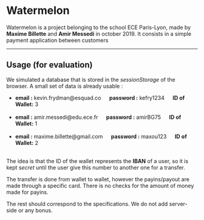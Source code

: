 Watermelon
=========

Watermelon is a project belonging to the school ECE Paris-Lyon, made by __Maxime Billette__ and __Amir Messedi__ in october 2019. It consists in a simple payment application between customers

------------------------

Usage (for evaluation)
----------

We simulated a database that is stored in the _sessionStorage_ of the browser. A small set of data is already usable : 
<ul>
    <li>
        <b>email :</b> kevin.frydman@esquad.co &emsp;
        <b>password :</b> kefry1234 &emsp;
        <b>ID of Wallet:</b> 3 
    </li> <br/>
    <li>
        <b>email :</b> amir.messedi@edu.ece.fr &emsp;
        <b>password :</b> amirBG75 &emsp;
        <b>ID of Wallet:</b> 1 
    </li> <br/>
    <li>
        <b>email :</b> maxime.billette@gmail.com &emsp;
        <b>password :</b> maxou123 &emsp;
        <b>ID of Wallet:</b> 2
    </li> <br/>
</ul>

The idea is that the ID of the wallet represents the __IBAN__ of a user, so it is kept _secret_ until the user give this number to another one for a transfer.

The transfer is done from wallet to wallet, however the payins/payout are made through a specific card. There is no checks for the amount of money made for payins. 

The rest should correspond to the specifications. We do not add server-side or any bonus.

